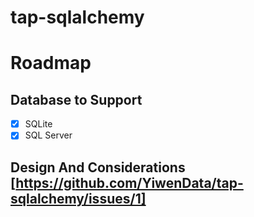 # tap-sqlalchemy

# Roadmap

## Database to Support
- [x] SQLite
- [x] SQL Server

## Design And Considerations [https://github.com/YiwenData/tap-sqlalchemy/issues/1]
